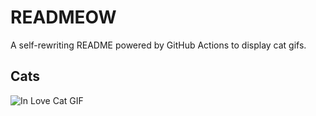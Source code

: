 # READMEOW

A self-rewriting README powered by GitHub Actions to display cat gifs.

## Cats

![In Love Cat GIF](https://media1.giphy.com/media/MDJ9IbxxvDUQM/200.gif?cid=9acd02dajm4h2faxiut10jkfmq8e0ch2y61d2vr2mz310lt0&ep=v1_gifs_search&rid=200.gif&ct=g)
